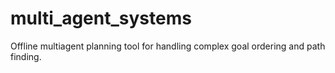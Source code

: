 # multi_agent_systems
Offline multiagent planning tool for handling complex goal ordering and path finding.
